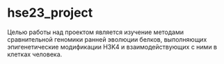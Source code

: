 # hse23_project

Целью работы над проектом является изучение методами сравнительной геномики ранней эволюции белков, выполняющих эпигенетические модификации H3K4 и взаимодействующих с ними в клетках человека.
